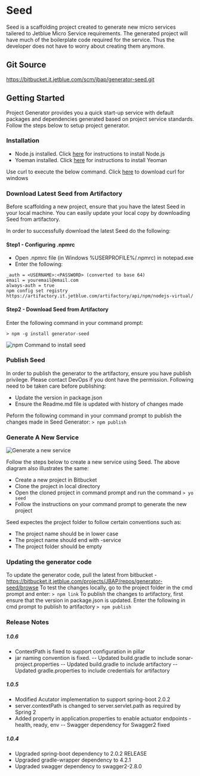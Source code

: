 ﻿Seed
====
Seed is a scaffolding project created to generate new micro services tailered to Jetblue Micro Service requirements. The generated project will have much of the boilerplate code required for the service.  Thus the developer does not have to worry about creating them anymore.

## Git Source
https://bitbucket.it.jetblue.com/scm/jbap/generator-seed.git

## Getting Started
Project Generator provides you a quick start-up service with default packages and dependencies generated based on project service standards. Follow the steps below to setup project generator.

### Installation
- Node.js installed. Click [here](https://nodejs.org/en/) for instructions to install Node.js  
- Yoeman installed. Click [here](http://yeoman.io/learning/) for instructions to install Yeoman

Use curl to execute the below command. Click [here](https://curl.haxx.se/download.html) to download curl for windows

### Download Latest Seed from Artifactory
Before scaffolding a new project, ensure that you have the latest Seed in your local machine.  You can easily update your local copy by downloading Seed from artifactory.

In order to successfully download the latest Seed do the following:

#### Step1 - Configuring .npmrc
- Open .npmrc file (in Windows %USERPROFILE%/.npmrc) in notepad.exe
- Enter the following:
```
_auth = <USERNAME>:<PASSWORD> (converted to base 64)
email = youremail@email.com
always-auth = true
npm config set registry https://artifactory.it.jetblue.com/artifactory/api/npm/nodejs-virtual/
``` 
#### Step2 - Download Seed from Artifactory
Enter the following command in your command prompt:

``` > npm -g install generator-seed ```

![npm Command to install seed](images/npm-install.PNG)

### Publish Seed
In order to publish the generator to the artifactory, ensure you have publish privilege. Please contact DevOps if you dont have the permission.
Following need to be taken care before publishing:
- Update the version in package.json
- Ensure the Readme.md file is updated with history of changes made

Peform the following command in your command prompt to publish the changes made in Seed Generator:
``` > npm publish ```

### Generate A New Service
![Generate a new service](images/CreateNewProject.png)

Follow the steps below to create a new service using Seed.  The above diagram also illustrates the same:
- Create a new project in Bitbucket
- Clone the project in local directory
- Open the cloned project in command prompt and run the command
``` > yo seed ```
- Follow the instructions on your command prompt to generate the new project

Seed expectes the project folder to follow certain conventions such as:
- The project name should be in lower case
- The project name should end with -service
- The project folder should be empty 

### Updating the generator code
To update the generator code, pull the latest from bitbucket - https://bitbucket.it.jetblue.com/projects/JBAP/repos/generator-seed/browse
To test the changes locally, go to the project folder in the cmd prompt and enter:
``` > npm link ```
To publish the changes to artifactory, first ensure that the version in package.json is updated.  Enter the following in cmd prompt to publish to artifactory
``` > npm publish ```

### Release Notes
##### 1.0.6
- ContextPath is fixed to support configuration in pillar
- jar naming convention is fixed.
-- Updated build.gradle to include sonar-project.properties
-- Updated build.gradle to include artifactory 
-- Updated gradle.properties to include credentials for artifactory
##### 1.0.5
- Modified Acutator implementation to support spring-boot 2.0.2
- server.contextPath is changed to server.servlet.path as required by Spring 2
- Added property in application.properties to enable actuator endpoints - health, ready, env
-- Swagger dependency for Swagger2 fixed
##### 1.0.4
- Upgraded spring-boot dependency to 2.0.2 RELEASE
- Upgraded gradle-wrapper dependency to 4.2.1
- Upgraded swagger dependency to swagger2-2.8.0



